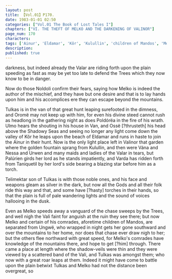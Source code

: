 ```yaml
---
layout: post
title: 【Vol.01】P170.
date: 1983-01-01 02:50
categories: ["Vol.01 The Book of Lost Tales I"]
chapters: ["VI. THE THEFT OF MELKO AND THE DARKENING OF VALINOR"]
page_num: 170
characters: 
tags: ['Ainur', 'Eldamar', 'Kôr', 'Kulullin', 'children of Mandos', 'Melko', 'Mountains of Valinor', 'Nessa', 'Noldoli', 'Oromë', 'Palúrien', 'Poldórëa', 'Shadowy Seas', 'Stars', 'Telimektar', 'Talkamarda', 'Tulkas']
description: 
published: true
---
```


<p style="text-indent: 0;">
darkness, but indeed already the Valar are riding forth upon the plain speeding as fast as may be yet too late to defend the Trees which they now know to be in danger.
</p>

Now do those Noldoli confirm their fears, saying how Melko is indeed the author of the mischief, and they have but one desire and that is to lay hands upon him and his accomplices ere they can escape beyond the mountains.

Tulkas is in the van of that great hunt leaping surefooted in the dimness, and Oromë may not keep up with him, for even his divine steed cannot rush as headlong in the gathering night as does Poldórëa in the fire of his wrath. Ulmo hears the shouting in his house in Van, and Ossë [?thrusteth] his head above the Shadowy Seas and seeing no longer any light come down the valley of Kôr he leaps upon the beach of Eldamar and runs in haste to join the Ainur in their hunt. Now is the only light place left in Valinor that garden where the golden fountain sprang from Kulullin, and then were Vána and Nessa and Urwen and many maids and ladies of the Valar in tears, but Palúrien girds her lord as he stands impatiently, and Varda has ridden forth from Taniquetil by her lord's side bearing a blazing star before him as a torch.

Telimektar son of Tulkas is with those noble ones, and his face and weapons gleam as silver in the dark, but now all the Gods and all their folk ride this way and that, and some have [?hasty] torches in their hands, so that the plain is full of pale wandering lights and the sound of voices hallooing in the dusk.

Even as Melko speeds away a vanguard of the chase sweeps by the Trees, and well nigh the Vali faint for anguish at the ruin they see there; but now Melko and certain of his comrades, aforetime children of Mandos, are separated from Ungwë, who wrapped in night gets her gone southward and over the mountains to her home, nor does that chase ever draw nigh to her; but the others flee northward with great speed, for Melko's comrades have knowledge of the mountains there, and hope to get [?him] through. There came a place at length where the shadow-veils were thin and they were viewed by a scattered band of the Vali, and Tulkas was amongst them; who now with a great roar leaps at them. Indeed it might have come to battle upon the plain betwixt Tulkas and Melko had not the distance been overgreat, so

